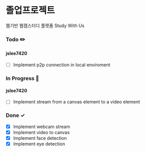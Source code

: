 # 졸업프로젝트

웹기반 웹캠스터디 플랫폼 Study With Us

### Todo ✏️

#### jslee7420

- [ ] Implement p2p connection in local enviroment

### In Progress 🚀

#### jslee7420

- [ ] Implement stream from a canvas element to a video element

### Done ✓

- [x] Implement webcam stream
- [x] Implement video to canvas
- [x] Implement face detection
- [x] Implement eye detection
